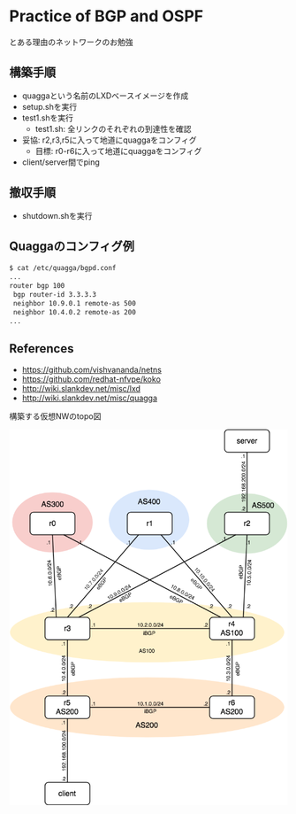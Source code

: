 
# Practice of BGP and OSPF

とある理由のネットワークのお勉強

## 構築手順

- quaggaという名前のLXDベースイメージを作成
- setup.shを実行
- test1.shを実行
	- test1.sh: 全リンクのそれぞれの到達性を確認
- 妥協: r2,r3,r5に入って地道にquaggaをコンフィグ
	- 目標: r0-r6に入って地道にquaggaをコンフィグ
- client/server間でping

## 撤収手順

- shutdown.shを実行

## Quaggaのコンフィグ例

```
$ cat /etc/quagga/bgpd.conf
...
router bgp 100
 bgp router-id 3.3.3.3
 neighbor 10.9.0.1 remote-as 500
 neighbor 10.4.0.2 remote-as 200
...
```

## References

- https://github.com/vishvananda/netns
- https://github.com/redhat-nfvpe/koko
- http://wiki.slankdev.net/misc/lxd
- http://wiki.slankdev.net/misc/quagga

構築する仮想NWのtopo図

![](./topo.png)

